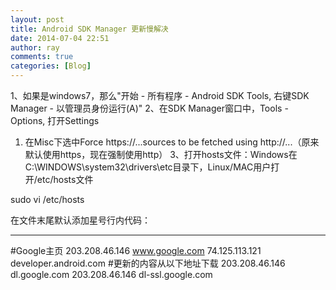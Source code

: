 ```yaml
---
layout: post
title: Android SDK Manager 更新慢解决
date: 2014-07-04 22:51
author: ray
comments: true
categories: [Blog]
---
```

1、如果是windows7，那么"开始 - 所有程序 - Android SDK Tools, 右键SDK Manager - 以管理员身份运行(A)"
2、在SDK Manager窗口中，Tools - Options, 打开Settings
1) 在Misc下选中Force https://...sources to be fetched using http://...（原来默认使用https，现在强制使用http）
3、打开hosts文件：Windows在C:\WINDOWS\system32\drivers\etc目录下，Linux/MAC用户打开/etc/hosts文件

sudo vi /etc/hosts

在文件末尾默认添加星号行内代码：
****************************************
#Google主页
203.208.46.146 www.google.com
74.125.113.121 developer.android.com
#更新的内容从以下地址下载
203.208.46.146 dl.google.com
203.208.46.146 dl-ssl.google.com

&nbsp;
